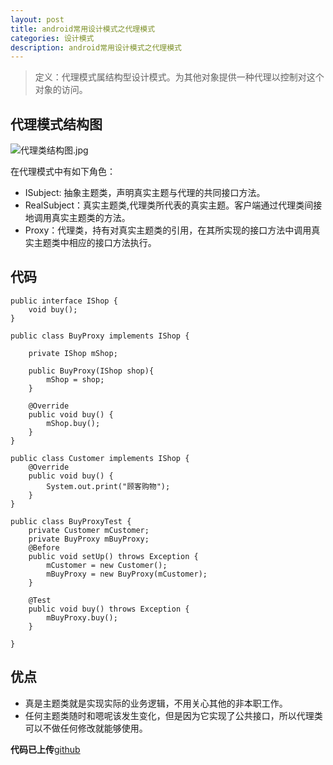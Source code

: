 ```yaml
---
layout: post
title: android常用设计模式之代理模式
categories: 设计模式
description: android常用设计模式之代理模式
---
```


>定义：代理模式属结构型设计模式。为其他对象提供一种代理以控制对这个对象的访问。

## 代理模式结构图
![代理类结构图.jpg](http://upload-images.jianshu.io/upload_images/2229793-46ac91ca06fa1880.jpg?imageMogr2/auto-orient/strip%7CimageView2/2/w/1240)

在代理模式中有如下角色：
- ISubject: 抽象主题类，声明真实主题与代理的共同接口方法。
- RealSubject：真实主题类,代理类所代表的真实主题。客户端通过代理类间接地调用真实主题类的方法。
- Proxy：代理类，持有对真实主题类的引用，在其所实现的接口方法中调用真实主题类中相应的接口方法执行。

## 代码
```
public interface IShop {
    void buy();
}

public class BuyProxy implements IShop {

    private IShop mShop;

    public BuyProxy(IShop shop){
        mShop = shop;
    }

    @Override
    public void buy() {
        mShop.buy();
    }
}

public class Customer implements IShop {
    @Override
    public void buy() {
        System.out.print("顾客购物");
    }
}

public class BuyProxyTest {
    private Customer mCustomer;
    private BuyProxy mBuyProxy;
    @Before
    public void setUp() throws Exception {
        mCustomer = new Customer();
        mBuyProxy = new BuyProxy(mCustomer);
    }

    @Test
    public void buy() throws Exception {
        mBuyProxy.buy();
    }

}
```
## 优点
- 真是主题类就是实现实际的业务逻辑，不用关心其他的非本职工作。
- 任何主题类随时和嗯呢该发生变化，但是因为它实现了公共接口，所以代理类可以不做任何修改就能够使用。

**代码已上传**[github](https://github.com/zyl409214686/DesignPatterns)
